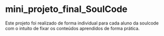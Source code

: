 # mini_projeto_final_SoulCode
Este projeto foi realizado de forma individual para cada aluno da soulcode com o intuito de fixar os conteúdos aprendidos de forma prática.

